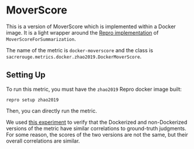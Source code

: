 # MoverScore
This is a version of MoverScore which is implemented within a Docker image.
It is a light wrapper around the [Repro implementation](https://github.com/danieldeutsch/repro/tree/master/models/zhao2019) of `MoverScoreForSummarization`.

The name of the metric is `docker-moverscore` and the class is `sacrerouge.metrics.docker.zhao2019.DockerMoverScore`.

## Setting Up
To run this metric, you must have the `zhao2019` Repro docker image built:
```shell script
repro setup zhao2019
```
Then, you can directly run the metric.

We used [this experiment](../../../experiments/docker/moverscore/run.sh) to verify that the Dockerized and non-Dockerized versions of the metric have similar correlations to ground-truth judgments.
For some reason, the scores of the two versions are not the same, but their overall correlations are similar.
 